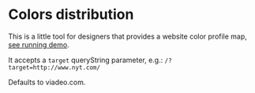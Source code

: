 Colors distribution
==========================

This is a little tool for designers that provides a website color profile map, [see running demo](http://colors-distribution.herokuapp.com/).

It accepts a `target` queryString parameter, e.g.: `/?target=http://www.nyt.com/`

Defaults to viadeo.com.
